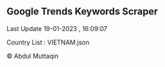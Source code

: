 

## Google Trends Keywords Scraper 
 
Last Update 19-01-2023 , 16:09:07

Country List :
VIETNAM.json



© Abdul Muttaqin 
